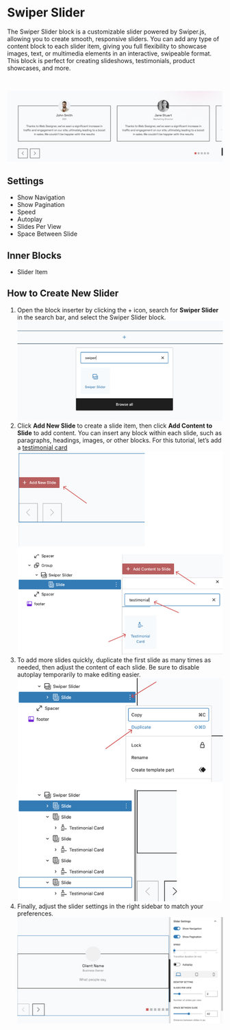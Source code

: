 # Swiper Slider

The Swiper Slider block is a customizable slider powered by Swiper.js, allowing you to create smooth, responsive sliders. You can add any type of content block to each slider item, giving you full flexibility to showcase images, text, or multimedia elements in an interactive, swipeable format. This block is perfect for creating slideshows, testimonials, product showcases, and more.

<br/>

![slider](/img/mora/slider.jpg)

## Settings

- Show Navigation
- Show Pagination
- Speed
- Autoplay
- Slides Per View
- Space Between Slide

## Inner Blocks

- Slider Item

## How to Create New Slider
1. Open the block inserter by clicking the + icon, search for **Swiper Slider** in the search bar, and select the Swiper Slider block.
![slider step 1](/img/mora/slider-step-1.jpg)
2. Click **Add New Slide** to create a slide item, then click **Add Content to Slide** to add content. You can insert any block within each slide, such as paragraphs, headings, images, or other blocks. For this tutorial, let’s add a [testimonial card](./testimonial-card.md)
![slider step 2](/img/mora/slider-step-2.jpg)
3. To add more slides quickly, duplicate the first slide as many times as needed, then adjust the content of each slide. Be sure to disable autoplay temporarily to make editing easier.
![slider step 3](/img/mora/slider-step-3.jpg)
4. Finally, adjust the slider settings in the right sidebar to match your preferences.
![slider step 4](/img/mora/slider-step-4.jpg)